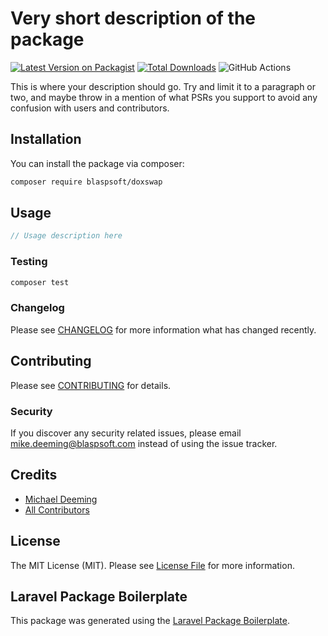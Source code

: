 # Very short description of the package

[![Latest Version on Packagist](https://img.shields.io/packagist/v/blaspsoft/doxswap.svg?style=flat-square)](https://packagist.org/packages/blaspsoft/doxswap)
[![Total Downloads](https://img.shields.io/packagist/dt/blaspsoft/doxswap.svg?style=flat-square)](https://packagist.org/packages/blaspsoft/doxswap)
![GitHub Actions](https://github.com/blaspsoft/doxswap/actions/workflows/main.yml/badge.svg)

This is where your description should go. Try and limit it to a paragraph or two, and maybe throw in a mention of what PSRs you support to avoid any confusion with users and contributors.

## Installation

You can install the package via composer:

```bash
composer require blaspsoft/doxswap
```

## Usage

```php
// Usage description here
```

### Testing

```bash
composer test
```

### Changelog

Please see [CHANGELOG](CHANGELOG.md) for more information what has changed recently.

## Contributing

Please see [CONTRIBUTING](CONTRIBUTING.md) for details.

### Security

If you discover any security related issues, please email mike.deeming@blaspsoft.com instead of using the issue tracker.

## Credits

-   [Michael Deeming](https://github.com/blaspsoft)
-   [All Contributors](../../contributors)

## License

The MIT License (MIT). Please see [License File](LICENSE.md) for more information.

## Laravel Package Boilerplate

This package was generated using the [Laravel Package Boilerplate](https://laravelpackageboilerplate.com).
